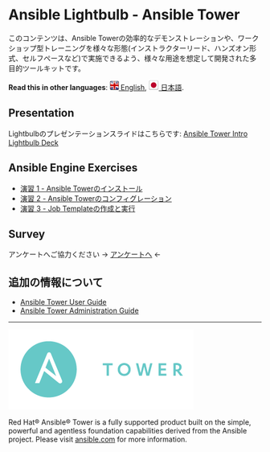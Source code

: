 # Ansible Lightbulb - Ansible Tower

このコンテンツは、Ansible Towerの効率的なデモンストレーションや、ワークショップ型トレーニングを様々な形態(インストラクターリード、ハンズオン形式、セルフペースなど)で実施できるよう、様々な用途を想定して開発された多目的ツールキットです。

**Read this in other languages**: [![uk](../../images/uk.png) English](README.md),  [![uk](../../images/japan.png) 日本語](README.ja.md).

## Presentation
Lightbulbのプレゼンテーションスライドはこちらです:
[Ansible Tower Intro Lightbulb Deck](../../decks/intro-to-ansible-tower.html)

## Ansible Engine Exercises

 - [演習 1 - Ansible Towerのインストール](1-install/README.ja.md)
 - [演習 2 - Ansible Towerのコンフィグレーション](2-config/README.ja.md)
 - [演習 3 - Job Templateの作成と実行](3-create/README.ja.md)

## Survey
アンケートへご協力ください
-> [アンケートへ](http://bit.ly/net-lightbulb-survey) <-

## 追加の情報について
 - [Ansible Tower User Guide](http://docs.ansible.com/ansible-tower/latest/html/userguide/index.html)
 - [Ansible Tower Administration Guide](http://docs.ansible.com/ansible-tower/latest/html/administration/index.html)

 ---
 ![Ansible Tower](ansible_tower_logo.png)

Red Hat® Ansible® Tower is a fully supported product built on the simple, powerful and agentless foundation capabilities derived from the Ansible project.  Please visit [ansible.com](https://www.ansible.com/tower) for more information.
